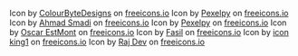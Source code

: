 Icon by <a class="link_pro" href="https://freeicons.io/team-management-icon-set-22/task-bartask-checklist-menu-to-do-list-icon-icon-790381">ColourByteDesigns</a> on <a href="https://freeicons.io">freeicons.io</a>
Icon by <a class="link_pro" href="https://freeicons.io/succes-icon-set-32645/list-todo-checklist-clipboard-inventory-task-icon-1240796">Pexelpy</a> on <a href="https://freeicons.io">freeicons.io</a>
Icon by <a class="link_pro" href="https://freeicons.io/numbers-2/number-7-icon-699933">Ahmad Smadi</a> on <a href="https://freeicons.io">freeicons.io</a>
Icon by <a class="link_pro" href="https://freeicons.io/ethics-icon-set-31168/approved-completed-done-guaranted-satisfaction-seal-icon-icon-1125324">Pexelpy</a> on <a href="https://freeicons.io">freeicons.io</a>
Icon by <a class="link_pro" href="https://freeicons.io/weather-2/icon-sun-lineal-color-icon-28915">Oscar EstMont</a> on <a href="https://freeicons.io">freeicons.io</a>
Icon by <a class="link_pro" href="https://freeicons.io/ios-edge-glyph/moon-icon-29411">Fasil</a> on <a href="https://freeicons.io">freeicons.io</a>
Icon by <a class="link_pro" href="https://freeicons.io/vector-and-svg-logos-icons-09/github-icon-icon-icon">icon king1</a> on <a href="https://freeicons.io">freeicons.io</a>
Icon by <a class="link_pro" href="https://freeicons.io/business-and-online-icons/sidebar-icon-icon">Raj Dev</a> on <a href="https://freeicons.io">freeicons.io</a>
